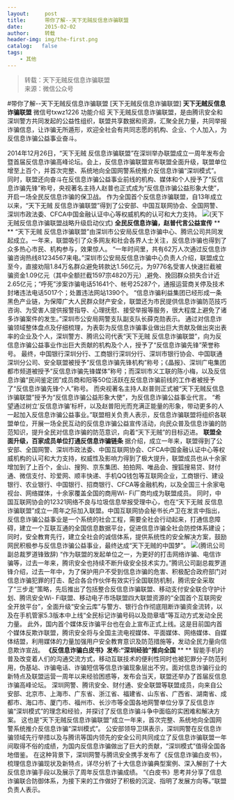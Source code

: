 ```yaml
---
layout:     post
title:      带你了解--天下无贼反信息诈骗联盟
date:       2015-02-02
author:     转载
header-img: img/the-first.png
catalog:   false
tags:
    - 其他
---
```


<blockquote><p>转载：天下无贼反信息诈骗联盟<br>
来源：微信公众号</p></blockquote>

#带你了解--天下无贼反信息诈骗联盟
[天下无贼反信息诈骗联盟]
**天下无贼反信息诈骗联盟**
微信号txwz1226
功能介绍
天下无贼反信息诈骗联盟，是由腾讯安全和深圳警方共同发起的公益性组织，联盟共享数据和资源，汇聚全民力量，共同举报诈骗信息，让诈骗无所遁形，欢迎全社会有共同志愿的机构、企业、个人加入，为反信息诈骗公益事业奋斗。

2014年12月26日，“天下无贼
反信息诈骗联盟”在深圳举办联盟成立一周年发布会暨首届反信息诈骗高峰论坛。会上，反信息诈骗联盟宣布联盟全面升级，联盟单位增至上百个，并首次完整、系统地向全国网警系统推介反信息诈骗“深圳模式”。
同时，联盟还向奋斗在反信息诈骗公益事业前线的机构、媒体和个人授予了“反信息诈骗先锋”称号，央视著名主持人赵普也正式成为“反信息诈骗公益形象大使”，开启一场全民反信息诈骗的保卫战。
作为全国首个反信息诈骗联盟，自13年成立以来，“天下无贼
反信息诈骗联盟”得到了公安部、中国互联网协会、全国网警、深圳市政法委、CFCA中国金融认证中心等权威机构的认可和大力支持。
![](http://mmbiz.qpic.cn/mmbiz/rHtPiaCCibck4fLwqm07K8rrt5VQYk1MhEia90RaY9ibvO6HZQib7njAXCURibp3VesbQv626NT7Fs5wkZJdXwyYqmFg/0)(天下无贼反信息诈骗联盟战略升级启动仪式)
**全民反信息诈骗，赵普代言公益宣传**
**
**
“天下无贼
反信息诈骗联盟”由深圳市公安局反信息诈骗中心、腾讯公司共同发起成立。一年来，联盟吸引了众多网友和社会各界人士关注，反信息诈骗也得到了众多热心市民、机构参与，效果惊人。
“一年时间里，共有62万人次通过反信息诈骗咨询热线81234567来电。”深圳市公安局反信息诈骗中心负责人介绍，联盟成立至今，直接劝阻1.84万名群众避免转款达1.56亿元，为9776名受害人快速拦截被骗资金1.09亿元（其中全额拦截1597宗4820万元）,避免、挽回群众损失合计近2.65亿元；“呼死”涉案诈骗电话51641个、帐号25287个，通报运营商关停及技术封堵违法电话5017个；处置违法网站1390个。
“信息诈骗利益集团已经形成一条黑色产业链，为保障广大人民群众财产安全，联盟还为市民提供信息诈骗防范技巧咨询、为受害人提供报警指导、心理抚慰、接受举报等服务，很大程度上避免了诸多诈骗案件的发生。”深圳市公安局网警支队副支队长薛克勋表示。
通过对信息诈骗领域整体盘点及仔细梳理，为表彰为反信息诈骗事业做出巨大贡献及做出突出表率的企业及个人，深圳警方、腾讯公司代表“天下无贼
反信息诈骗联盟”，向为反信息诈骗公益事业作出巨大贡献的机构及个人，授予了“反信息诈骗先锋”荣誉称号。
最终，中国银行深圳分行、工商银行深圳分行、深圳市银行协会、中国联通深圳分公司、安全联盟被授予“反信息诈骗先锋机构”称号；《晶报》、深圳广电集团都市频道被授予“反信息诈骗先锋媒体”称号；而深圳市义工联的陈小梅，以及反信息诈骗“民间鉴定团”成员商和阳等50位活跃在反信息诈骗前线的工作者被授予了“反信息诈骗先锋个人”称号。
而央视著名主持人赵普则正式被“天下无贼反信息诈骗联盟”授予为“反信息诈骗公益形象大使”，为反信息诈骗公益事业代言。
“希望通过树立‘反信息诈骗’标杆，以及赵普阳光而充满正能量的形象，带动更多的人一起加入反信息诈骗公益事业。”联盟相关负责人表示，反信息诈骗联盟将组织各联盟单位，开展一场全民互动的反信息诈骗公益宣传活动，向民众普及信息诈骗的防范知识，提升全民对信息诈骗的防范意识，向着“天下无贼”的目标迈进。
**联盟全面升级，百家成员单位打通反信息诈骗链条**
据介绍，成立一年来，联盟得到了公安部、全国网警、深圳市政法委、中国互联网协会、CFCA中国金融认证中心等权威机构的认可和大力支持，权威性及影响力得到了极大提升，联盟成员也从十余家增加到了上百个，金山、搜狗、京东集团、拍拍网、唯品会、搜狐搜易贷、财付通、微信支付、珍爱网、顺丰快递、手机QQ钱包等互联网企业，工商银行、建设银行、农业银行、中国银行、招商银行、CFCA等金融机构，以及全国三十余家电视台、网络媒体，十余家覆盖全国的商用Wi-
Fi厂商均成为联盟成员。
同时，中国互联网协会的12321网络不良与垃圾信息举报受理中心，也在“天下无贼
反信息诈骗联盟”成立一周年之际加入联盟。中国互联网协会秘书长卢卫在发言中指出，反信息诈骗公益事业是一个系统的社会工程，需要全社会行动起来，打通信息障碍，建立一个互联互通的全国信息数据平台，促进信息诈骗全社会防控体系建设；同时，安全教育先行，建立全社会的诚信体系，提供系统性的安全解决方案，鼓励网民积极参与反信息诈骗公益事业，最终达成“天下无贼的中国梦”。
![](http://mmbiz.qpic.cn/mmbiz/rHtPiaCCibck4fLwqm07K8rrt5VQYk1MhEm48icr34QZZjaWDbMWJwMiaa65hxic0YE7JhnICs3fgXH9NWkTrb9EhSg/0)(腾讯公司副总裁罗道锋致辞)
“作为联盟的发起单位之一，为更好的打击网络诈骗、电信诈骗等，过去一年来，腾讯安全也持续不断升级安全技术实力。”腾讯公司副总裁罗道锋介绍，过去一年中，为了保护用户不受到信息诈骗的危害、积极配合政府部门对信息诈骗犯罪的打击、配合各合作伙伴有效实行全国联防机制，腾讯安全采取了“三步走”策略，先后推出了包括整合反信息诈骗联盟、移动支付安全联合守护计划、腾讯安全Wi-
Fi联盟、移动电子市场联盟四大联盟资源的“全国首个互联网安全开放平台”，全面升级“安全云库”与警方、银行合作彻底阻断诈骗资金流转，以及在手机管家5.3版本中上线“全民标记诈骗号码以及勋章墙”等互动方式发动全民力量。
此外，国内首个媒体反诈骗平台也在会上宣布正式上线。这是目前国内首个媒体反欺诈联盟，腾讯安全将与全国主流电视媒体、平面媒体、网络媒体、自媒体结盟，利用媒体的力量加强用户安全教育意识及防范措施等，发动全民力量向信息欺诈宣战。
**《反信息诈骗白皮书》发布:“深圳经验”推向全国**
**
**
智能手机的普及改变着人们的沟通交流方式，移动互联技术的便利性同时也被犯罪分子防范利用，伪基站、诈骗电话、诈骗短信等信息诈骗现象层出不穷。面对信息诈骗行业的新特点及联盟运营一周年以来经验困惑等，发布会当天，联盟还举办了首届反信息诈骗高峰论坛。
深圳网警、腾讯安全、财付通、安全联盟等联盟成员，向来自公安部、北京市、上海市、广东省、浙江省、福建省、山东省、广西省、湖南省、成都市、海口市、厦门市、福州市、长沙市等全国各地网警单位分享了反信息诈骗“深圳模式”的理念和经验，并探讨了反信息诈骗斗争中面临的实困难和解决方案。
这也是“天下无贼反信息诈骗联盟”成立一年来，首次完整、系统地向全国网警系统推介反信息诈骗“深圳模式”。
公安部领导卫琪表示，深圳网警在反信息诈骗领域先行举措以及与腾讯等国内领先的安全公司共同成立了反信息诈骗联盟一年间取得不俗的成绩，为国内反信息诈骗做出了巨大的贡献，“深圳模式”值得全国各地借鉴。
在这种背景下，深圳网警与腾讯安全携手发布了《反信息诈骗白皮书》，梳理信息诈骗现状及新特点，详尽分析了十大信息诈骗典型案例、深入解剖了十大反信息诈骗手段以及展示了周年反信息诈骗成绩。
“《白皮书》思考并分享了信息诈骗联合防御体系，为接下来的工作做好了积极的沉淀、指明了发展方向等。”联盟负责人表示。
